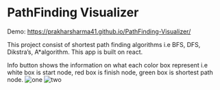 # PathFinding Visualizer
Demo: https://prakharsharma41.github.io/PathFinding-Visualizer/

This project consist of shortest path finding algorithms i.e BFS, DFS, Dikstra’s, A*algorithm.
This app is built on react.

Info button shows the information on what each color box represent i.e white box is start node, red box is finish node, green box is shortest path node.
![one](https://user-images.githubusercontent.com/56185838/105490844-68c0ef80-5cdb-11eb-9270-b02fca2c4092.png)
![two](https://user-images.githubusercontent.com/56185838/105490864-724a5780-5cdb-11eb-807d-040af337472f.png)
